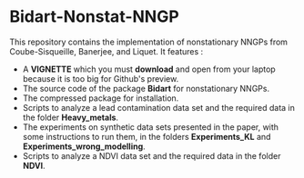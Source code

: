 # Bidart-Nonstat-NNGP

This repository contains the implementation of nonstationary NNGPs from Coube-Sisqueille, Banerjee, and Liquet. It features : 

* A **VIGNETTE** which you must **download** and open from your laptop because it is too big for Github's preview. 
* The source code of the package **Bidart** for nonstationary NNGPs.
* The compressed package for installation.
* Scripts to analyze a lead contamination data set and the required data in the folder **Heavy_metals**.
* The experiments on synthetic data sets presented in the paper, with some instructions to run them, in the folders **Experiments_KL** and **Experiments_wrong_modelling**.
* Scripts to analyze a NDVI data set and the required data in the folder **NDVI**.
 
